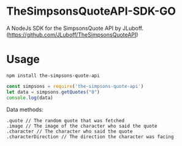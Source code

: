 # TheSimpsonsQuoteAPI-SDK-GO
A NodeJs SDK for the SimpsonsQuote API by JLuboff. (https://github.com/JLuboff/TheSimpsonsQuoteAPI)

# Usage

`npm install the-simpsons-quote-api`

```js
const simpsons = require('the-simpsons-quote-api')
let data = simpsons.getQuotes("0")
console.log(data)
```

Data methods:

```
.quote // The random quote that was fetched
.image // The image of the character who said the quote
.character // The character who said the quote
.characterDirection // The direction the character was facing
```

